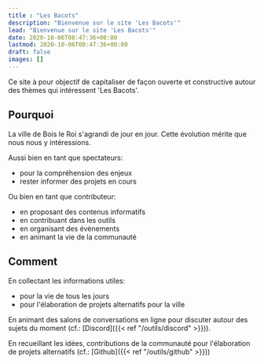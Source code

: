 ```yaml
---
title : "Les Bacots"
description: "Bienvenue sur le site 'Les Bacots'"
lead: "Bienvenue sur le site 'Les Bacots'"
date: 2020-10-06T08:47:36+00:00
lastmod: 2020-10-06T08:47:36+00:00
draft: false
images: []
---
```


Ce site à pour objectif de capitaliser de façon ouverte et constructive autour des thèmes qui intéressent 'Les Bacots'.

## Pourquoi

La ville de Bois le Roi s'agrandi de jour en jour. Cette évolution mérite que nous nous y intéressions.

Aussi bien en tant que spectateurs:

- pour la compréhension des enjeux
- rester informer des projets en cours

Ou bien en tant que contributeur:

- en proposant des contenus informatifs
- en contribuant dans les outils
- en organisant des évènements
- en animant la vie de la communauté

## Comment

En collectant les informations utiles:

- pour la vie de tous les jours
- pour l'élaboration de projets alternatifs pour la ville

En animant des salons de conversations en ligne pour discuter autour des sujets du moment (cf.: [Discord]({{< ref "/outils/discord" >}})).

En recueillant les idées, contributions de la communauté pour l'élaboration de projets alternatifs (cf.: [Github]({{< ref "/outils/github" >}}))
